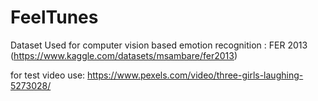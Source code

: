 # FeelTunes

Dataset Used for computer vision based emotion recognition : 
FER 2013 (https://www.kaggle.com/datasets/msambare/fer2013)

for test video use: https://www.pexels.com/video/three-girls-laughing-5273028/
